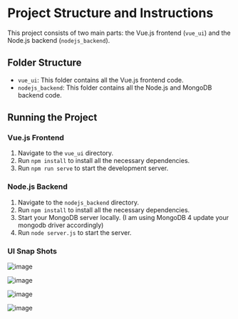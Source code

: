 # Project Structure and Instructions

This project consists of two main parts: the Vue.js frontend (`vue_ui`) and the Node.js backend (`nodejs_backend`).

## Folder Structure

- `vue_ui`: This folder contains all the Vue.js frontend code.
- `nodejs_backend`: This folder contains all the Node.js and MongoDB backend code.

## Running the Project

### Vue.js Frontend

1. Navigate to the `vue_ui` directory.
2. Run `npm install` to install all the necessary dependencies.
3. Run `npm run serve` to start the development server.

### Node.js Backend

1. Navigate to the `nodejs_backend` directory.
2. Run `npm install` to install all the necessary dependencies.
3. Start your MongoDB server locally. (I am using MongoDB 4 update your mongodb driver accordingly)
4. Run `node server.js` to start the server.

### UI Snap Shots

![image](https://github.com/AzharShaikhSE/Vue-Node-CRUD/assets/26828014/7f50345d-c102-4a87-8a9e-4c7f9d5bcf1a)

![image](https://github.com/AzharShaikhSE/Vue-Node-CRUD/assets/26828014/0f1b7d09-e4fb-4f9e-a8d7-8591e9311b7e)

![image](https://github.com/AzharShaikhSE/Vue-Node-CRUD/assets/26828014/608c40f0-a616-4e86-a0c2-9ae402100479)

![image](https://github.com/AzharShaikhSE/Vue-Node-CRUD/assets/26828014/595b72e5-2da1-45cc-9823-66fb3337bbe0)
